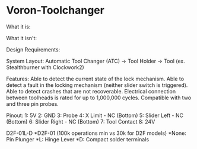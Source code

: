 # Voron-Toolchanger

What it is:


What it isn't:


Design Requirements:

System Layout:
Automatic Tool Changer (ATC)
->
Tool Holder 
-> 
Tool (ex. Stealthburner with Clockwork2)


Features:
Able to detect the current state of the lock mechanism. 
Able to detect a fault in the locking mechanism (neither slider switch is triggered).
Able to detect crashes that are not recoverable.
Electrical connection between toolheads is rated for up to 1,000,000 cycles. 
Compatible with two and three pin probes.



Pinout: 
1: 5V
2: GND
3: Probe
4: X Limit - NC (Bottom)
5: Slider Left - NC (Bottom)
6: Slider Right - NC (Bottom)
7: Tool Contact 
8: 24V

D2F-01L-D
*D2F-01 (100k operations min vs 30k for D2F models)
*None: Pin Plunger
*L: Hinge Lever
*D: Compact solder terminals
